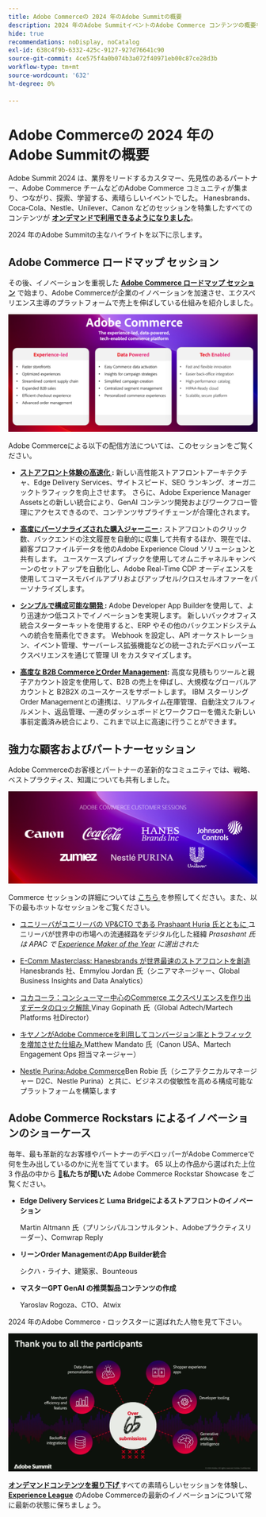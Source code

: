 ```yaml
---
title: Adobe Commerceの 2024 年のAdobe Summitの概要
description: 2024 年のAdobe SummitイベントのAdobe Commerce コンテンツの概要を確認します。
hide: true
recommendations: noDisplay, noCatalog
exl-id: 638c4f9b-6332-425c-9127-927d76641c90
source-git-commit: 4ce575f4a0b074b3a072f40971eb00c87ce28d3b
workflow-type: tm+mt
source-wordcount: '632'
ht-degree: 0%

---
```


# Adobe Commerceの 2024 年のAdobe Summitの概要

Adobe Summit 2024 は、業界をリードするカスタマー、先見性のあるパートナー、Adobe Commerce チームなどのAdobe Commerce コミュニティが集まり、つながり、探索、学習する、素晴らしいイベントでした。 Hanesbrands、Coca-Cola、Nestle、Unilever、Canon などのセッションを特集したすべてのコンテンツが [**オンデマンドで利用できるようになりました**](https://business.adobe.com/summit/2024/sessions.html?Track=Commerce)。

2024 年のAdobe Summitの主なハイライトを以下に示します。

## Adobe Commerce ロードマップ セッション

その後、イノベーションを重視した [**Adobe Commerce ロードマップ セッション**](https://business.adobe.com/summit/2024/sessions/adobe-commerce-2024-product-roadmap-review-s432.html) で始まり、Adobe Commerceが企業のイノベーションを加速させ、エクスペリエンス主導のプラットフォームで売上を伸ばしている仕組みを紹介しました。

![ コンピューターのスクリーンショット ](../../assets/events/image1.png)

Adobe Commerceによる以下の配信方法については、このセッションをご覧ください。

- **[ストアフロント体験の高速化 ](https://experienceleague.adobe.com/developer/commerce/storefront/?lang=ja):** 新しい高性能ストアフロントアーキテクチャ、Edge Delivery Services、サイトスピード、SEO ランキング、オーガニックトラフィックを向上させます。 さらに、Adobe Experience Manager Assetsとの新しい統合により、GenAI コンテンツ開発およびワークフロー管理にアクセスできるので、コンテンツサプライチェーンが合理化されます。

- **[高度にパーソナライズされた購入ジャーニー ](https://experienceleague.adobe.com/ja/docs/commerce-admin/customers/customers-menu/personalize-scale):** ストアフロントのクリック数、バックエンドの注文履歴を自動的に収集して共有するほか、現在では、顧客プロファイルデータを他のAdobe Experience Cloud ソリューションと共有します。 ユースケースプレイブックを使用してオムニチャネルキャンペーンのセットアップを自動化し、Adobe Real-Time CDP オーディエンスを使用してコマースモバイルアプリおよびアップセル/クロスセルオファーをパーソナライズします。

- **[シンプルで構成可能な開発 ](https://developer.adobe.com/commerce/extensibility/app-development/learning-path/):** Adobe Developer App Builderを使用して、より迅速かつ低コストでイノベーションを実現します。 新しいバックオフィス統合スターターキットを使用すると、ERP やその他のバックエンドシステムへの統合を簡素化できます。 Webhook を設定し、API オーケストレーション、イベント管理、サーバーレス拡張機能などの統一されたデベロッパーエクスペリエンスを通じて管理 UI をカスタマイズします。

- **[高度な B2B CommerceとOrder Management](https://experienceleague.adobe.com/ja/docs/commerce-admin/b2b/introduction):** 高度な見積もりツールと親子アカウント設定を使用して、B2B の売上を伸ばし、大規模なグローバルアカウントと B2B2X のユースケースをサポートします。 IBM スターリング Order Managementとの連携は、リアルタイム在庫管理、自動注文フルフィルメント、返品管理、一連のダッシュボードとワークフローを備えた新しい事前定義済み統合により、これまで以上に高速に行うことができます。

## 強力な顧客およびパートナーセッション

Adobe Commerceのお客様とパートナーの革新的なコミュニティでは、戦略、ベストプラクティス、知識についても共有しました。

![ 紫色の背景にロゴのグループ ](../../assets/events/image2.png)

Commerce セッションの詳細については [ こちら ](https://business.adobe.com/summit/2024/sessions.html?Track=Commerce) を参照してください。また、以下の最もホットなセッションをご覧ください。

- [ ユニリーバがユニリーバの VP&amp;CTO である Prashaant Huria 氏とともに ](https://business.adobe.com/summit/2024/sessions/how-unilever-digitized-its-distributive-trade-rout-s430.html) ユニリーバが世界中の市場への流通経路をデジタル化した経緯 *Prasashant 氏は APAC で [Experience Maker of the Year](https://www.adobeexperienceawards.com/stories2024) に選出された*

- [E-Comm Masterclass: Hanesbrands が世界最速のストアフロントを創造 ](https://business.adobe.com/summit/2024/sessions/ecomm-masterclass-hanesbrands-creates-the-worlds-f-s435.html)Hanesbrands 社、Emmylou Jordan 氏（シニアマネージャー、Global Business Insights and Data Analytics）

- [ コカコーラ：コンシューマー中心のCommerce エクスペリエンスを作り出すデータのロック解除 ](https://business.adobe.com/summit/2024/sessions/cocacola-unlocking-data-to-create-consumercentric-s434.html) Vinay Gopinath 氏（Global Adtech/Martech Platforms 社Director）

- [ キヤノンがAdobe Commerceを利用してコンバージョン率とトラフィックを増加させた仕組み ](https://business.adobe.com/summit/2024/sessions/how-canon-increased-conversion-rates-and-traffic-u-s438.html) Matthew Mandato 氏（Canon USA、Martech Engagement Ops 担当マネージャー）

- [Nestle Purina:Adobe Commerce](https://business.adobe.com/summit/2024/sessions/purina-takes-composable-commerce-approach-to-boost-s437.html)Ben Robie 氏（シニアテクニカルマネージャー D2C、Nestle Purina）と共に、ビジネスの俊敏性を高める構成可能なプラットフォームを構築します

## Adobe Commerce Rockstars によるイノベーションのショーケース

毎年、最も革新的なお客様やパートナーのデベロッパーがAdobe Commerceで何を生み出しているのかに光を当てています。 65 以上の作品から選ばれた上位 3 作品の中から [&#128279;](https://business.adobe.com/summit/2024/sessions/adobe-commerce-rockstar-showcase-s431.html)**私たちが聞いた** Adobe Commerce Rockstar Showcase をご覧ください。

- **Edge Delivery Servicesと Luma Bridgeによるストアフロントのイノベーション**

  Martin Altmann 氏（プリンシパルコンサルタント、Adobeプラクティスリーダー）、Comwrap Reply

- **リーンOrder ManagementのApp Builder統合**

  シクハ・ライナ、建築家、Bounteous

- **マスターGPT GenAI の推奨製品コンテンツの作成**

  Yaroslav Rogoza、CTO、Atwix

2024 年のAdobe Commerce・ロックスターに選ばれた人物を見て下さい。

![ 白いテキストとアイコンを含む黒い背景のスクリーンショット ](../../assets/events/image3.png)

**[オンデマンドコンテンツを掘り下げ ](https://business.adobe.com/summit/2024/sessions.html?Track=Commerce)** すべての素晴らしいセッションを体験し、[**Experience League**](https://experienceleague.adobe.com/ja/docs/commerce-admin/start/about) のAdobe Commerceの最新のイノベーションについて常に最新の状態に保ちましょう。
